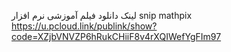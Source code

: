 لینک دانلود فیلم آموزشی نرم افزار snip mathpix
https://u.pcloud.link/publink/show?code=XZjbVNVZP6hRukCHiiF8v4rXQIWefYgFIm97
